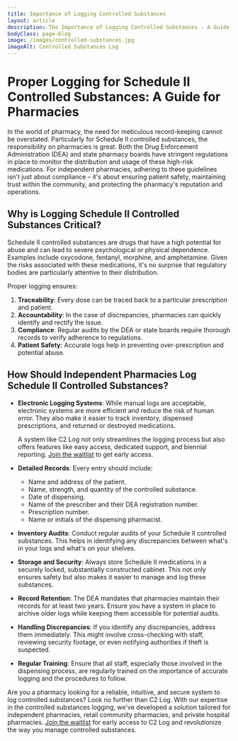 ```yaml
---
title: Importance of Logging Controlled Substances
layout: article
description: The Importance of Logging Controlled Substances - A Guide for Pharmacies
bodyClass: page-blog
image: /images/controlled-substances.jpg
imageAlt: Controlled Substances Log
---
```


# Proper Logging for Schedule II Controlled Substances: A Guide for Pharmacies

In the world of pharmacy, the need for meticulous record-keeping cannot be overstated. Particularly for Schedule II controlled substances, the responsibility on pharmacies is great. Both the Drug Enforcement Administration (DEA) and state pharmacy boards have stringent regulations in place to monitor the distribution and usage of these high-risk medications. For independent pharmacies, adhering to these guidelines isn't just about compliance – it's about ensuring patient safety, maintaining trust within the community, and protecting the pharmacy's reputation and operations.

## Why is Logging Schedule II Controlled Substances Critical?

Schedule II controlled substances are drugs that have a high potential for abuse and can lead to severe psychological or physical dependence. Examples include oxycodone, fentanyl, morphine, and amphetamine. Given the risks associated with these medications, it's no surprise that regulatory bodies are particularly attentive to their distribution.

Proper logging ensures:

1. **Traceability**: Every dose can be traced back to a particular prescription and patient.
2. **Accountability**: In the case of discrepancies, pharmacies can quickly identify and rectify the issue.
3. **Compliance**: Regular audits by the DEA or state boards require thorough records to verify adherence to regulations.
4. **Patient Safety**: Accurate logs help in preventing over-prescription and potential abuse.

## How Should Independent Pharmacies Log Schedule II Controlled Substances?

- **Electronic Logging Systems**:
  While manual logs are acceptable, electronic systems are more efficient and reduce the risk of human error. They also make it easier to track inventory, dispensed prescriptions, and returned or destroyed medications.

  A system like C2 Log not only streamlines the logging process but also offers features like easy access, dedicated support, and biennial reporting. [Join the waitlist](/join-waitlist/) to get early access.

- **Detailed Records**:
  Every entry should include:
  - Name and address of the patient.
  - Name, strength, and quantity of the controlled substance.
  - Date of dispensing.
  - Name of the prescriber and their DEA registration number.
  - Prescription number.
  - Name or initials of the dispensing pharmacist.
- **Inventory Audits**:
  Conduct regular audits of your Schedule II controlled substances. This helps in identifying any discrepancies between what's in your logs and what's on your shelves.
- **Storage and Security**:
  Always store Schedule II medications in a securely locked, substantially constructed cabinet. This not only ensures safety but also makes it easier to manage and log these substances.
- **Record Retention**:
  The DEA mandates that pharmacies maintain their records for at least two years. Ensure you have a system in place to archive older logs while keeping them accessible for potential audits.
- **Handling Discrepancies**:
  If you identify any discrepancies, address them immediately. This might involve cross-checking with staff, reviewing security footage, or even notifying authorities if theft is suspected.
- **Regular Training**:
  Ensure that all staff, especially those involved in the dispensing process, are regularly trained on the importance of accurate logging and the procedures to follow.

Are you a pharmacy looking for a reliable, intuitive, and secure system to log controlled substances? Look no further than C2 Log. With our expertise in the controlled substances logging, we've developed a solution tailored for independent pharmacies, retail community pharmacies, and private hospital pharmacies. [Join the waitlist](/join-waitlist/) for early access to C2 Log and revolutionize the way you manage controlled substances.
